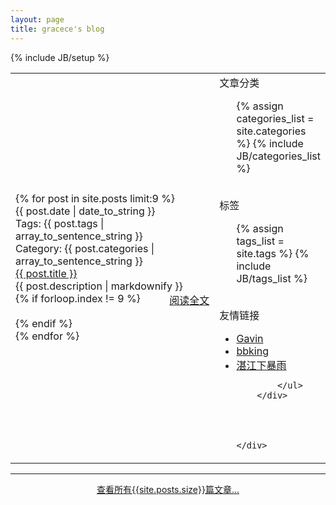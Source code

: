 ```yaml
---
layout: page
title: gracece's blog
---
```


{% include JB/setup %}

<table width="100%" rowspan="0" colspan="0">
<tr>
<td width="70%">
	<div class="home-page-content">
		{% for post in site.posts limit:9 %}
		<div class="home-page-post">
			<div class="post-header">
				<div class="date">{{ post.date | date_to_string }}</div>
				<div class="tags"> 
					<label>Tags: </label>{{ post.tags | array_to_sentence_string }}
				</div>
				<div class="category"> 
					<label>Category: </label>
					<span>{{ post.categories | array_to_sentence_string }}</span>
				</div>
			</div>
			<div class="post-content">
				<div class="title"><a href="{{ BASE_PATH }}{{ post.url }}">{{ post.title }}</a></div>
				<div class="abstract">{{ post.description | markdownify }}</div>
				<div style="float:right;"><a href="{{ BASE_PATH }}{{ post.url }}">阅读全文</a></div>
			</div>
			{% if forloop.index != 9 %}
			<div class="post-footer">&nbsp;</div>
			{% endif %}
		</div>
		{% endfor %}
	</div>
</td>

<td width="30%" style="vertical-align:top;">
	<div class="home-page-sidebar">
		<div class="sidebar-title">文章分类</div>
		<div>
			<ul class="tag_box inline">
			{% assign categories_list = site.categories %}
			{% include JB/categories_list %}
			</ul>
		</div>
		<br>
		<div class="sidebar-title">标签</div>
		<div>
			<ul class="tag_box inline">
			{% assign tags_list = site.tags %}  
			{% include JB/tags_list %}
			</ul>
		</div>
        <br>
        <div class="sidebar-title">友情链接</div>
		<div>
			<ul class="tag_box inline">
            <li> <a href="http://gavinblog.net">Gavin</a> </li>
            <li> <a href="http://www.cnblogs.com/chenbjin/">bbking</a> </li>
            <li> <a href="http://blog.csdn.net/hhysirius">湛江下暴雨 </a></li>


			</ul>
		</div>




	</div>
</td>
</tr>
</table>
<hr>
<div style="width:50%;margin-left:auto;margin-right:auto;text-align:center;clear:both;">
	<a href="/archive.html">查看所有{{site.posts.size}}篇文章...</a>
</div>



